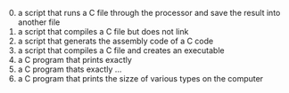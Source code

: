 0. a script that runs a C file through the processor and save the result into another file  
1. a script that compiles a C file but does not link  
2. a script that generats the assembly code of a C code  
3. a script that compiles a C file and creates an executable  
4. a C program that prints exactly  
5. a C program thats exactly ...  
6. a C program that prints the sizze of various types on the computer
